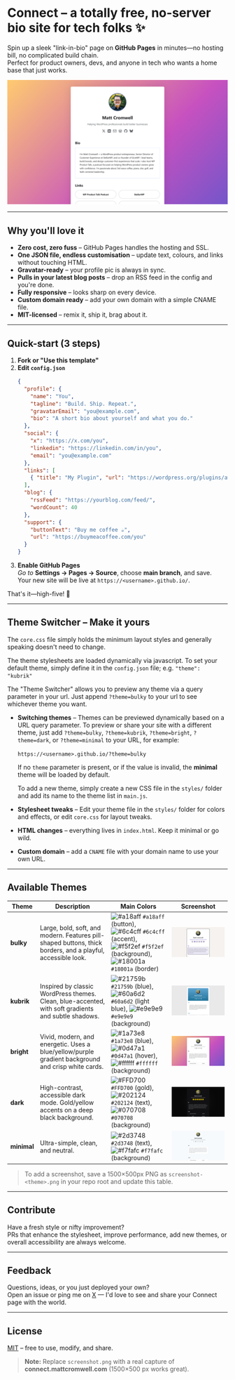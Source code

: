 # Connect – a totally free, no-server bio site for tech folks ✨

Spin up a sleek "link-in-bio" page on **GitHub Pages** in minutes—no hosting bill, no complicated build chain.  
Perfect for product owners, devs, and anyone in tech who wants a home base that just works.

![Screenshot of my live site](screenshot-bright.png)

---

## Why you'll love it

* **Zero cost, zero fuss** – GitHub Pages handles the hosting and SSL.  
* **One JSON file, endless customisation** – update text, colours, and links without touching HTML.  
* **Gravatar-ready** – your profile pic is always in sync.  
* **Pulls in your latest blog posts** – drop an RSS feed in the config and you're done.  
* **Fully responsive** – looks sharp on every device.  
* **Custom domain ready** – add your own domain with a simple CNAME file.  
* **MIT-licensed** – remix it, ship it, brag about it.

---

## Quick-start (3 steps)

1. **Fork or "Use this template"**  
2. **Edit `config.json`**  
   ```json
   {
     "profile": {
       "name": "You",
       "tagline": "Build. Ship. Repeat.",
       "gravatarEmail": "you@example.com",
       "bio": "A short bio about yourself and what you do."
     },
     "social": {
       "x": "https://x.com/you",
       "linkedin": "https://linkedin.com/in/you",
       "email": "you@example.com"
     },
     "links": [
       { "title": "My Plugin", "url": "https://wordpress.org/plugins/awesome/" }
     ],
     "blog": {
       "rssFeed": "https://yourblog.com/feed/",
       "wordCount": 40
     },
     "support": {
       "buttonText": "Buy me coffee ☕",
       "url": "https://buymeacoffee.com/you"
     }
   }
   ```
3. **Enable GitHub Pages**  
   *Go to* **Settings → Pages → Source**, choose **main branch**, and save.  
   Your new site will be live at `https://<username>.github.io/`.

That's it—high-five! 🎉

---

## Theme Switcher – Make it yours

The `core.css` file simply holds the minimum layout styles and generally speaking doesn't need to change. 

The theme stylesheets are loaded dynamically via javascript. To set your default theme, simply define it in the `config.json` file; e.g. `"theme": "kubrik"` 

The "Theme Switcher" allows you to preview any theme via a query parameter in your url. Just append `?theme=bulky` to your url to see whichever theme you want. 

* **Switching themes** – Themes can be previewed dynamically based on a URL query parameter. To preview or share your site with a different theme, just add `?theme=bulky`, `?theme=kubrik`, `?theme=bright`, `?theme=dark`, or `?theme=minimal` to your URL, for example:
  
  `https://<username>.github.io/?theme=bulky`
  
  If no `theme` parameter is present, or if the value is invalid, the **minimal** theme will be loaded by default.
  
  To add a new theme, simply create a new CSS file in the `styles/` folder and add its name to the theme list in `main.js`.

* **Stylesheet tweaks** – Edit your theme file in the `styles/` folder for colors and effects, or edit `core.css` for layout tweaks.  
* **HTML changes** – everything lives in `index.html`. Keep it minimal or go wild.  
* **Custom domain** – add a `CNAME` file with your domain name to use your own URL.

---

## Available Themes


| Theme   | Description | Main Colors | Screenshot |
|---------|-------------|-------------|------------|
| **bulky** | Large, bold, soft, and modern. Features pill-shaped buttons, thick borders, and a playful, accessible look. | ![#a18aff](https://via.placeholder.com/16/a18aff/000000?text=+) `#a18aff` (button), ![#6c4cff](https://via.placeholder.com/16/6c4cff/000000?text=+) `#6c4cff` (accent), ![#f5f2ef](https://via.placeholder.com/16/f5f2ef/000000?text=+) `#f5f2ef` (background), ![#18001a](https://via.placeholder.com/16/18001a/ffffff?text=+) `#18001a` (border) | ![Preview of Bulky theme](screenshot-bulky.png)|
| **kubrik** | Inspired by classic WordPress themes. Clean, blue-accented, with soft gradients and subtle shadows. | ![#21759b](https://via.placeholder.com/16/21759b/ffffff?text=+) `#21759b` (blue), ![#60a6d2](https://via.placeholder.com/16/60a6d2/000000?text=+) `#60a6d2` (light blue), ![#e9e9e9](https://via.placeholder.com/16/e9e9e9/000000?text=+) `#e9e9e9` (background) | ![Preview of Kubrik theme](screenshot-kubrik.png)|
| **bright** | Vivid, modern, and energetic. Uses a blue/yellow/purple gradient background and crisp white cards. | ![#1a73e8](https://via.placeholder.com/16/1a73e8/ffffff?text=+) `#1a73e8` (blue), ![#0d47a1](https://via.placeholder.com/16/0d47a1/ffffff?text=+) `#0d47a1` (hover), ![#ffffff](https://via.placeholder.com/16/ffffff/000000?text=+) `#ffffff` (background) | ![Preview of Bright theme](screenshot-bright.png) |
| **dark** | High-contrast, accessible dark mode. Gold/yellow accents on a deep black background. | ![#FFD700](https://via.placeholder.com/16/FFD700/000000?text=+) `#FFD700` (gold), ![#202124](https://via.placeholder.com/16/202124/ffffff?text=+) `#202124` (text), ![#070708](https://via.placeholder.com/16/070708/ffffff?text=+) `#070708` (background) | ![Preview of Dark theme](screenshot-dark.png) |
| **minimal** | Ultra-simple, clean, and neutral. | ![#2d3748](https://via.placeholder.com/16/2d3748/ffffff?text=+) `#2d3748` (text), ![#f7fafc](https://via.placeholder.com/16/f7fafc/000000?text=+) `#f7fafc` (background) | ![Preview of Minimal theme](screenshot-minimal.png) |

> To add a screenshot, save a 1500×500px PNG as `screenshot-<theme>.png` in your repo root and update this table.

---

## Contribute

Have a fresh style or nifty improvement?  
PRs that enhance the stylesheet, improve performance, add new themes, or overall accessibility are always welcome.

---

## Feedback

Questions, ideas, or you just deployed your own?  
Open an issue or ping me on [X](https://x.com/learnwithmattc) — I'd love to see and share your Connect page with the world.

---

## License

[MIT](LICENSE) – free to use, modify, and share.

> **Note:** Replace `screenshot.png` with a real capture of **connect.mattcromwell.com** (1500×500 px works great).
